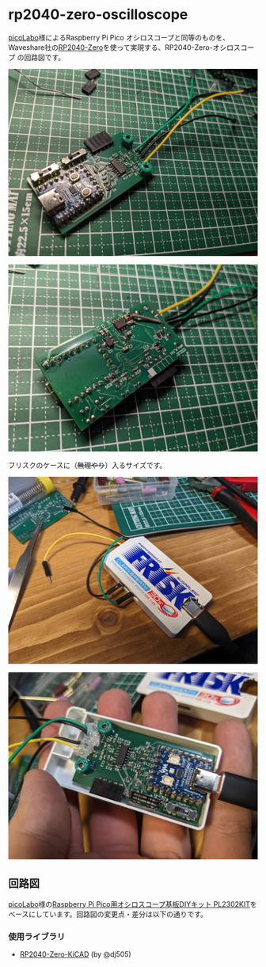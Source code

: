 # rp2040-zero-oscilloscope
[picoLabo](https://picolabo.org/)様によるRaspberry Pi Pico オシロスコープと同等のものを、Waveshare社の[RP2040-Zero](https://www.waveshare.com/wiki/RP2040-Zero)を使って実現する、RP2040-Zero-オシロスコープ の回路図です。

![](doc/img/PXL_20231029_132651028.jpg)

![](doc/img/PXL_20231029_132654160.jpg)

フリスクのケースに（~~無理やり~~）入るサイズです。

![](doc/img/PXL_20231030_152849158.jpg)

![](doc/img/PXL_20231030_152911999.jpg)

## 回路図
[picoLabo](https://picolabo.org/)様の[Raspberry Pi Pico用オシロスコープ基板DIYキット PL2302KIT](https://picolabo.org/pl2302kit/)をベースにしています。回路図の変更点・差分は以下の通りです。

### 使用ライブラリ
* [RP2040-Zero-KiCAD](https://github.com/dj505/RP2040-Zero-KiCAD) (by @dj505)